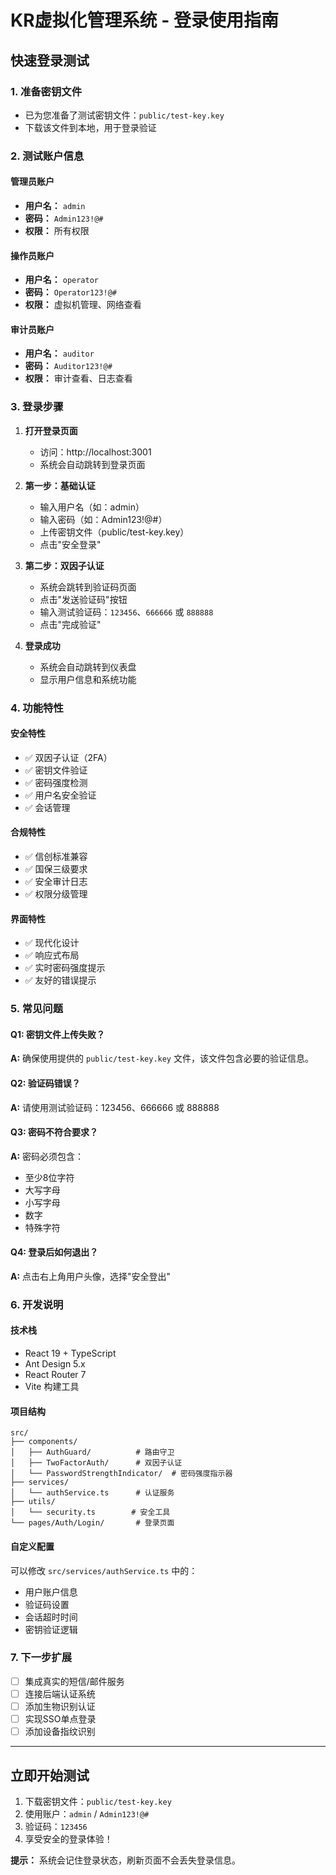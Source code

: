 # KR虚拟化管理系统 - 登录使用指南

## 快速登录测试

### 1. 准备密钥文件
- 已为您准备了测试密钥文件：`public/test-key.key`
- 下载该文件到本地，用于登录验证

### 2. 测试账户信息

#### 管理员账户
- **用户名：** `admin`
- **密码：** `Admin123!@#`
- **权限：** 所有权限

#### 操作员账户
- **用户名：** `operator`
- **密码：** `Operator123!@#`
- **权限：** 虚拟机管理、网络查看

#### 审计员账户
- **用户名：** `auditor`
- **密码：** `Auditor123!@#`
- **权限：** 审计查看、日志查看

### 3. 登录步骤

1. **打开登录页面**
   - 访问：http://localhost:3001
   - 系统会自动跳转到登录页面

2. **第一步：基础认证**
   - 输入用户名（如：admin）
   - 输入密码（如：Admin123!@#）
   - 上传密钥文件（public/test-key.key）
   - 点击"安全登录"

3. **第二步：双因子认证**
   - 系统会跳转到验证码页面
   - 点击"发送验证码"按钮
   - 输入测试验证码：`123456`、`666666` 或 `888888`
   - 点击"完成验证"

4. **登录成功**
   - 系统会自动跳转到仪表盘
   - 显示用户信息和系统功能

### 4. 功能特性

#### 安全特性
- ✅ 双因子认证（2FA）
- ✅ 密钥文件验证
- ✅ 密码强度检测
- ✅ 用户名安全验证
- ✅ 会话管理

#### 合规特性
- ✅ 信创标准兼容
- ✅ 国保三级要求
- ✅ 安全审计日志
- ✅ 权限分级管理

#### 界面特性
- ✅ 现代化设计
- ✅ 响应式布局
- ✅ 实时密码强度提示
- ✅ 友好的错误提示

### 5. 常见问题

#### Q1: 密钥文件上传失败？
**A:** 确保使用提供的 `public/test-key.key` 文件，该文件包含必要的验证信息。

#### Q2: 验证码错误？
**A:** 请使用测试验证码：123456、666666 或 888888

#### Q3: 密码不符合要求？
**A:** 密码必须包含：
- 至少8位字符
- 大写字母
- 小写字母
- 数字
- 特殊字符

#### Q4: 登录后如何退出？
**A:** 点击右上角用户头像，选择"安全登出"

### 6. 开发说明

#### 技术栈
- React 19 + TypeScript
- Ant Design 5.x
- React Router 7
- Vite 构建工具

#### 项目结构
```
src/
├── components/
│   ├── AuthGuard/          # 路由守卫
│   ├── TwoFactorAuth/      # 双因子认证
│   └── PasswordStrengthIndicator/  # 密码强度指示器
├── services/
│   └── authService.ts      # 认证服务
├── utils/
│   └── security.ts        # 安全工具
└── pages/Auth/Login/       # 登录页面
```

#### 自定义配置
可以修改 `src/services/authService.ts` 中的：
- 用户账户信息
- 验证码设置
- 会话超时时间
- 密钥验证逻辑

### 7. 下一步扩展

- [ ] 集成真实的短信/邮件服务
- [ ] 连接后端认证系统
- [ ] 添加生物识别认证
- [ ] 实现SSO单点登录
- [ ] 添加设备指纹识别

---

## 立即开始测试

1. 下载密钥文件：`public/test-key.key`
2. 使用账户：`admin` / `Admin123!@#`
3. 验证码：`123456`
4. 享受安全的登录体验！

**提示：** 系统会记住登录状态，刷新页面不会丢失登录信息。
